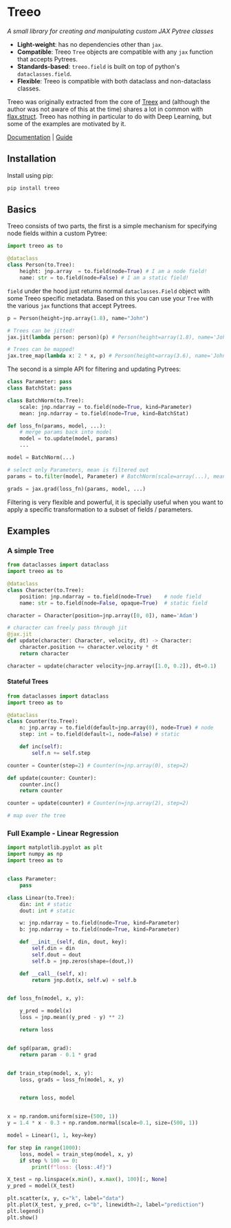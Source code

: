 # Treeo

_A small library for creating and manipulating custom JAX Pytree classes_

* **Light-weight**: has no dependencies other than `jax`.
* **Compatible**: Treeo `Tree` objects are compatible with any `jax` function that accepts Pytrees.
* **Standards-based**: `treeo.field` is built on top of python's `dataclasses.field`.
* **Flexible**: Treeo is compatible with both dataclass and non-dataclass classes.

Treeo was originally extracted from the core of [Treex](https://github.com/cgarciae/treex) and (although the author was not aware of this at the time) shares a lot in common with [flax.struct](https://flax.readthedocs.io/en/latest/flax.struct.html#module-flax.struct). Treeo has nothing in particular to do with Deep Learning, but some of the examples are motivated by it.

[Documentation](https://cgarciae.github.io/treeo) | [Guide](#guide)

## Installation
Install using pip:
```bash
pip install treeo
```

## Basics
Treeo consists of two parts, the first is a simple mechanism for specifying node fields within a custom Pytree:

```python
import treeo as to

@dataclass
class Person(to.Tree):
    height: jnp.array  = to.field(node=True) # I am a node field!
    name: str = to.field(node=False) # I am a static field!
```

`field` under the hood just returns normal `dataclasses.Field` object with some Treeo specific metadata. Based on this you can use your `Tree` with the various `jax` functions that accept Pytrees.

```python
p = Person(height=jnp.array(1.8), name="John")

# Trees can be jitted!
jax.jit(lambda person: person)(p) # Person(height=array(1.8), name='John')

# Trees can be mapped!
jax.tree_map(lambda x: 2 * x, p) # Person(height=array(3.6), name='John')
```

The second is a simple API for filtering and updating Pytrees:

```python hl_lines="10"
class Parameter: pass
class BatchStat: pass

class BatchNorm(to.Tree):
    scale: jnp.ndarray = to.field(node=True, kind=Parameter)
    mean: jnp.ndarray = to.field(node=True, kind=BatchStat)

def loss_fn(params, model, ...):
    # merge params back into model
    model = to.update(model, params)
    ...

model = BatchNorm(...)

# select only Parameters, mean is filtered out
params = to.filter(model, Parameter) # BatchNorm(scale=array(...), mean=Nothing)

grads = jax.grad(loss_fn)(params, model, ...)
```

Filtering is very flexible and powerful, it is specially useful when you want to apply a specific transformation to a subset of fields / parameters.

## Examples

### A simple Tree
```python
from dataclasses import dataclass
import treeo as to

@dataclass
class Character(to.Tree):
    position: jnp.ndarray = to.field(node=True)    # node field
    name: str = to.field(node=False, opaque=True)  # static field

character = Character(position=jnp.array([0, 0]), name='Adam')

# character can freely pass through jit
@jax.jit
def update(character: Character, velocity, dt) -> Character:
    character.position += character.velocity * dt
    return character

character = update(character velocity=jnp.array([1.0, 0.2]), dt=0.1)
```
#### Stateful Trees
```python
from dataclasses import dataclass
import treeo as to

@dataclass
class Counter(to.Tree):
    n: jnp.array = to.field(default=jnp.array(0), node=True) # node
    step: int = to.field(default=1, node=False) # static

    def inc(self):
        self.n += self.step

counter = Counter(step=2) # Counter(n=jnp.array(0), step=2)

def update(counter: Counter):
    counter.inc()
    return counter

counter = update(counter) # Counter(n=jnp.array(2), step=2)

# map over the tree
```

### Full Example - Linear Regression

```python
import matplotlib.pyplot as plt
import numpy as np
import treeo as to


class Parameter:
    pass

class Linear(to.Tree):
    din: int # static
    dout: int # static

    w: jnp.ndarray = to.field(node=True, kind=Parameter)
    b: jnp.ndarray = to.field(node=True, kind=Parameter)

    def __init__(self, din, dout, key):
        self.din = din
        self.dout = dout
        self.b = jnp.zeros(shape=(dout,))

    def __call__(self, x):
        return jnp.dot(x, self.w) + self.b


def loss_fn(model, x, y):

    y_pred = model(x)
    loss = jnp.mean((y_pred - y) ** 2)

    return loss


def sgd(param, grad):
    return param - 0.1 * grad


def train_step(model, x, y):
    loss, grads = loss_fn(model, x, y)


    return loss, model


x = np.random.uniform(size=(500, 1))
y = 1.4 * x - 0.3 + np.random.normal(scale=0.1, size=(500, 1))

model = Linear(1, 1, key=key)

for step in range(1000):
    loss, model = train_step(model, x, y)
    if step % 100 == 0:
        print(f"loss: {loss:.4f}")

X_test = np.linspace(x.min(), x.max(), 100)[:, None]
y_pred = model(X_test)

plt.scatter(x, y, c="k", label="data")
plt.plot(X_test, y_pred, c="b", linewidth=2, label="prediction")
plt.legend()
plt.show()
```

